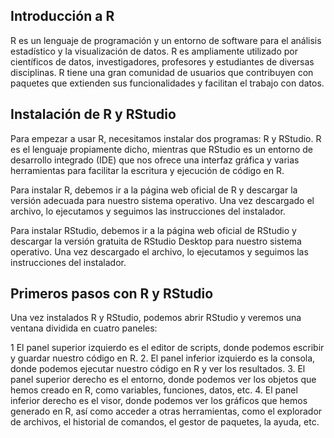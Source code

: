 ## Introducción a R
R es un lenguaje de programación y un entorno de software para el análisis estadístico y la visualización de datos. R es ampliamente utilizado por científicos de datos, investigadores, profesores y estudiantes de diversas disciplinas. R tiene una gran comunidad de usuarios que contribuyen con paquetes que extienden sus funcionalidades y facilitan el trabajo con datos.

## Instalación de R y RStudio
Para empezar a usar R, necesitamos instalar dos programas: R y RStudio. R es el lenguaje propiamente dicho, mientras que RStudio es un entorno de desarrollo integrado (IDE) que nos ofrece una interfaz gráfica y varias herramientas para facilitar la escritura y ejecución de código en R.

Para instalar R, debemos ir a la página web oficial de R y descargar la versión adecuada para nuestro sistema operativo. Una vez descargado el archivo, lo ejecutamos y seguimos las instrucciones del instalador.

Para instalar RStudio, debemos ir a la página web oficial de RStudio y descargar la versión gratuita de RStudio Desktop para nuestro sistema operativo. Una vez descargado el archivo, lo ejecutamos y seguimos las instrucciones del instalador.

## Primeros pasos con R y RStudio
Una vez instalados R y RStudio, podemos abrir RStudio y veremos una ventana dividida en cuatro paneles:

1 El panel superior izquierdo es el editor de scripts, donde podemos escribir y guardar nuestro código en R.
2. El panel inferior izquierdo es la consola, donde podemos ejecutar nuestro código en R y ver los resultados.
3. El panel superior derecho es el entorno, donde podemos ver los objetos que hemos creado en R, como variables, funciones, datos, etc.
4. El panel inferior derecho es el visor, donde podemos ver los gráficos que hemos generado en R, así como acceder a otras herramientas, como el explorador de archivos, el historial de comandos, el gestor de paquetes, la ayuda, etc.
